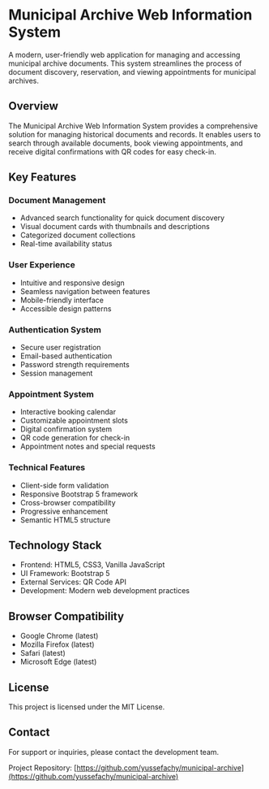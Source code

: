 # Municipal Archive Web Information System

A modern, user-friendly web application for managing and accessing municipal archive documents. This system streamlines the process of document discovery, reservation, and viewing appointments for municipal archives.

## Overview

The Municipal Archive Web Information System provides a comprehensive solution for managing historical documents and records. It enables users to search through available documents, book viewing appointments, and receive digital confirmations with QR codes for easy check-in.

## Key Features

### Document Management
- Advanced search functionality for quick document discovery
- Visual document cards with thumbnails and descriptions
- Categorized document collections
- Real-time availability status

### User Experience
- Intuitive and responsive design
- Seamless navigation between features
- Mobile-friendly interface
- Accessible design patterns

### Authentication System
- Secure user registration
- Email-based authentication
- Password strength requirements
- Session management

### Appointment System
- Interactive booking calendar
- Customizable appointment slots
- Digital confirmation system
- QR code generation for check-in
- Appointment notes and special requests

### Technical Features
- Client-side form validation
- Responsive Bootstrap 5 framework
- Cross-browser compatibility
- Progressive enhancement
- Semantic HTML5 structure

## Technology Stack

- Frontend: HTML5, CSS3, Vanilla JavaScript
- UI Framework: Bootstrap 5
- External Services: QR Code API
- Development: Modern web development practices

## Browser Compatibility

- Google Chrome (latest)
- Mozilla Firefox (latest)
- Safari (latest)
- Microsoft Edge (latest)

## License

This project is licensed under the MIT License.

## Contact

For support or inquiries, please contact the development team.

Project Repository: [https://github.com/yussefachy/municipal-archive](https://github.com/yussefachy/municipal-archive) 
